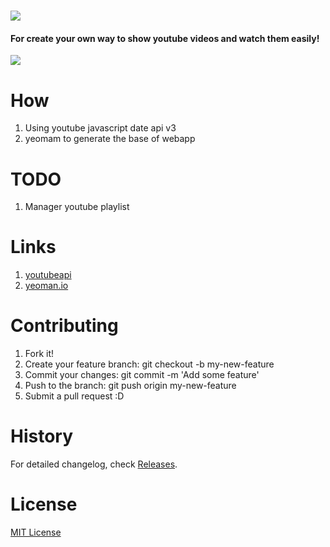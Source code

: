 ![](https://raw.github.com/samuelteixeiras/caite/master/app/images/caite.png)
============================================================
#### For create your own way to show youtube videos and watch them easily!

![](https://raw.github.com/samuelteixeiras/caite/master/app/images/home.png)

# How
1. Using youtube javascript date api v3
2. yeomam to generate the base of webapp


# TODO 
1. Manager youtube playlist 


# Links
1. [youtubeapi](https://developers.google.com/youtube/)
2. [yeoman.io](http://yeoman.io/)

# Contributing
1. Fork it!
2. Create your feature branch: git checkout -b my-new-feature
3. Commit your changes: git commit -m 'Add some feature'
4. Push to the branch: git push origin my-new-feature
5. Submit a pull request :D




# History
For detailed changelog, check [Releases](https://github.com/samuelteixeiras/caite/releases).

# License
[MIT License](http://opensource.org/licenses/MIT)

